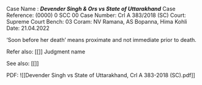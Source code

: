 Case Name : ***Devender Singh & Ors vs State of Uttarakhand***
Case Reference: (0000) 0 SCC 00
Case Number: Crl A 383/2018 (SC) 
Court: Supreme Court
Bench: 03 
Coram: NV Ramana, AS Bopanna, Hima Kohli
Date: 21.04.2022

‘Soon before her death’ means proximate and not immediate prior to death.

Refer also:
[[]]
Judgment name

See also:
[[]] 

PDF:
![[Devender Singh vs State of Uttarakhand, Crl A 383-2018 (SC).pdf]]